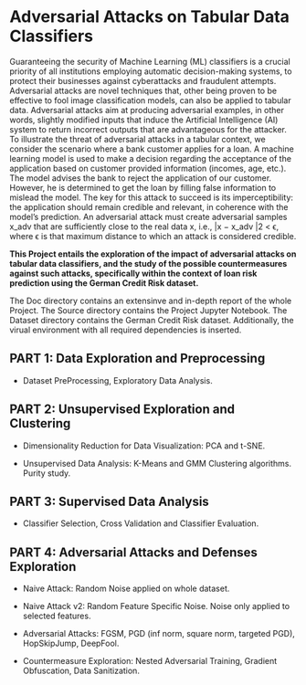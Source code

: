 # Adversarial Attacks on Tabular Data Classifiers

Guaranteeing the security of Machine Learning (ML) classifiers is a crucial priority of all institutions
employing automatic decision-making systems, to protect their businesses against cyberattacks and
fraudulent attempts. Adversarial attacks are novel techniques that, other being proven to be effective
to fool image classification models, can also be applied to tabular data. Adversarial attacks aim
at producing adversarial examples, in other words, slightly modified inputs that induce the Artificial
Intelligence (AI) system to return incorrect outputs that are advantageous for the attacker. To illustrate
the threat of adversarial attacks in a tabular context, we consider the scenario where a bank customer
applies for a loan. A machine learning model is used to make a decision regarding the acceptance of
the application based on customer provided information (incomes, age, etc.). The model advises the
bank to reject the application of our customer. However, he is determined to get the loan by filling
false information to mislead the model. The key for this attack to succeed is its imperceptibility: the
application should remain credible and relevant, in coherence with the model’s prediction. An adversarial attack must create adversarial samples x_adv that are sufficiently close to the
real data x, i.e., |x − x_adv |2 < ϵ, where ϵ is that maximum distance to which an attack is considered
credible.


**This Project entails the exploration of the impact of adversarial attacks on tabular data
classifiers, and the study of the possible countermeasures against such attacks, specifically within the context of loan risk prediction using the German Credit Risk dataset.**


The Doc directory contains an extensinve and in-depth report of the whole Project.
The Source directory contains the Project Jupyter Notebook.
The Dataset directory contains the German Credit Risk dataset.
Additionally, the virual environment with all required dependencies is inserted.

## PART 1: Data Exploration and Preprocessing

- Dataset PreProcessing, Exploratory Data Analysis.

## PART 2: Unsupervised Exploration and Clustering

- Dimensionality Reduction for Data Visualization: PCA and t-SNE.

- Unsupervised Data Analysis: K-Means and GMM Clustering algorithms. Purity study.

## PART 3: Supervised Data Analysis

- Classifier Selection, Cross Validation and Classifier Evaluation.

## PART 4: Adversarial Attacks and Defenses Exploration

- Naive Attack: Random Noise applied on whole dataset.

- Naive Attack v2: Random Feature Specific Noise. Noise only applied to selected features.

- Adversarial Attacks: FGSM, PGD (inf norm, square norm, targeted PGD), HopSkipJump, DeepFool.

- Countermeasure Exploration: Nested Adversarial Training, Gradient Obfuscation, Data Sanitization.


